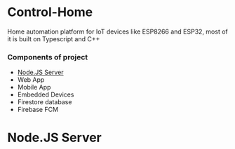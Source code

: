 # Control-Home

Home automation platform for IoT devices like ESP8266 and ESP32, most of it is built on Typescript and C++

### Components of project
* [Node.JS Server](#nodejs-server)
* Web App
* Mobile App
* Embedded Devices
* Firestore database
* Firebase FCM

# Node.JS Server 

